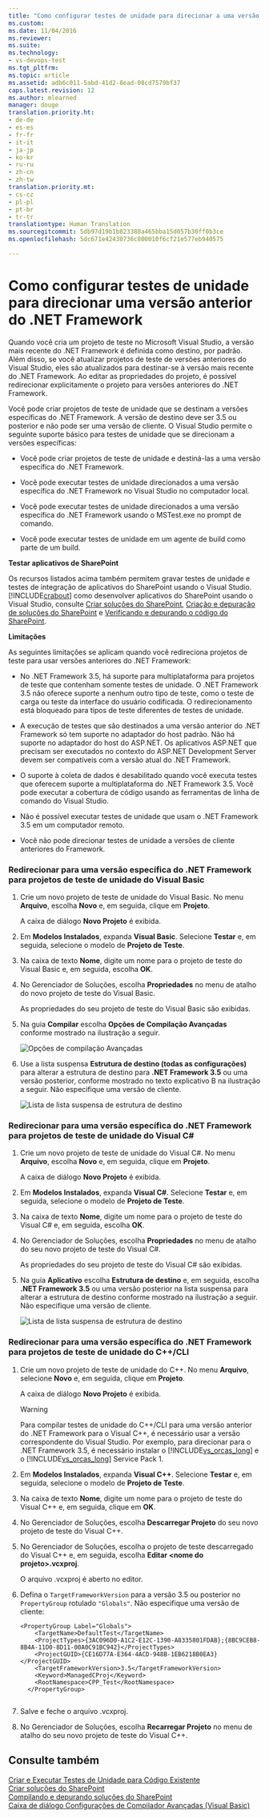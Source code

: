 ```yaml
---
title: "Como configurar testes de unidade para direcionar a uma versão anterior do .NET Framework | Microsoft Docs"
ms.custom: 
ms.date: 11/04/2016
ms.reviewer: 
ms.suite: 
ms.technology:
- vs-devops-test
ms.tgt_pltfrm: 
ms.topic: article
ms.assetid: adb6c011-5abd-41d2-8ead-08cd7579bf37
caps.latest.revision: 12
ms.author: mlearned
manager: douge
translation.priority.ht:
- de-de
- es-es
- fr-fr
- it-it
- ja-jp
- ko-kr
- ru-ru
- zh-cn
- zh-tw
translation.priority.mt:
- cs-cz
- pl-pl
- pt-br
- tr-tr
translationtype: Human Translation
ms.sourcegitcommit: 5db97d19b1b823388a465bba15d057b30ff0b3ce
ms.openlocfilehash: 5dc671e42430736c800010f6cf21e577eb940575

---
```

# <a name="how-to-configure-unit-tests-to-target-an-earlier-version-of-the-net-framework"></a>Como configurar testes de unidade para direcionar uma versão anterior do .NET Framework
Quando você cria um projeto de teste no Microsoft Visual Studio, a versão mais recente do .NET Framework é definida como destino, por padrão. Além disso, se você atualizar projetos de teste de versões anteriores do Visual Studio, eles são atualizados para destinar-se à versão mais recente do .NET Framework. Ao editar as propriedades do projeto, é possível redirecionar explicitamente o projeto para versões anteriores do .NET Framework.  
  
 Você pode criar projetos de teste de unidade que se destinam a versões específicas do .NET Framework. A versão de destino deve ser 3.5 ou posterior e não pode ser uma versão de cliente. O Visual Studio permite o seguinte suporte básico para testes de unidade que se direcionam a versões específicas:  
  
-   Você pode criar projetos de teste de unidade e destiná-las a uma versão específica do .NET Framework.  
  
-   Você pode executar testes de unidade direcionados a uma versão específica do .NET Framework no Visual Studio no computador local.  
  
-   Você pode executar testes de unidade direcionados a uma versão específica do .NET Framework usando o MSTest.exe no prompt de comando.  
  
-   Você pode executar testes de unidade em um agente de build como parte de um build.  
  
 **Testar aplicativos de SharePoint**  
  
 Os recursos listados acima também permitem gravar testes de unidade e testes de integração de aplicativos do SharePoint usando o Visual Studio. [!INCLUDE[crabout](../test/includes/crabout_md.md)] como desenvolver aplicativos do SharePoint usando o Visual Studio, consulte [Criar soluções do SharePoint](/office-dev/office-dev/create-sharepoint-solutions), [Criação e depuração de soluções do SharePoint](/office-dev/office-dev/building-and-debugging-sharepoint-solutions) e [Verificando e depurando o código do SharePoint](/office-dev/office-dev/verifying-and-debugging-sharepoint-code).  
  
 **Limitações**  
  
 As seguintes limitações se aplicam quando você redireciona projetos de teste para usar versões anteriores do .NET Framework:  
  
-   No .NET Framework 3.5, há suporte para multiplataforma para projetos de teste que contenham somente testes de unidade. O .NET Framework 3.5 não oferece suporte a nenhum outro tipo de teste, como o teste de carga ou teste da interface do usuário codificada. O redirecionamento está bloqueado para tipos de teste diferentes de testes de unidade.  
  
-   A execução de testes que são destinados a uma versão anterior do .NET Framework só tem suporte no adaptador do host padrão. Não há suporte no adaptador do host do ASP.NET. Os aplicativos ASP.NET que precisam ser executados no contexto do ASP.NET Development Server devem ser compatíveis com a versão atual do .NET Framework.  
  
-   O suporte à coleta de dados é desabilitado quando você executa testes que oferecem suporte a multiplataforma do .NET Framework 3.5. Você pode executar a cobertura de código usando as ferramentas de linha de comando do Visual Studio.  
  
-   Não é possível executar testes de unidade que usam o .NET Framework 3.5 em um computador remoto.  
  
-   Você não pode direcionar testes de unidade a versões de cliente anteriores do Framework.  
  
### <a name="re-targeting-to-a-specific-version-of-the-net-framework-for-visual-basic-unit-test-projects"></a>Redirecionar para uma versão específica do .NET Framework para projetos de teste de unidade do Visual Basic  
  
1.  Crie um novo projeto de teste de unidade do Visual Basic. No menu **Arquivo**, escolha **Novo** e, em seguida, clique em **Projeto**.  
  
     A caixa de diálogo **Novo Projeto** é exibida.  
  
2.  Em **Modelos Instalados**, expanda **Visual Basic**. Selecione **Testar** e, em seguida, selecione o modelo de **Projeto de Teste**.  
  
3.  Na caixa de texto **Nome**, digite um nome para o projeto de teste do Visual Basic e, em seguida, escolha **OK**.  
  
4.  No Gerenciador de Soluções, escolha **Propriedades** no menu de atalho do novo projeto de teste do Visual Basic.  
  
     As propriedades do seu projeto de teste do Visual Basic são exibidas.  
  
5.  Na guia **Compilar** escolha **Opções de Compilação Avançadas** conforme mostrado na ilustração a seguir.  
  
     ![Opções de compilação Avançadas](../test/media/howtoconfigureunittest35frameworka.png "HowToConfigureUnitTest35FrameworkA")  
  
6.  Use a lista suspensa **Estrutura de destino (todas as configurações)** para alterar a estrutura de destino para **.NET Framework 3.5** ou uma versão posterior, conforme mostrado no texto explicativo B na ilustração a seguir. Não especifique uma versão de cliente.  
  
     ![Lista de lista suspensa de estrutura de destino](../test/media/howtoconfigureunitest35frameworkstepb.png "HowToConfigureUniTest35FrameworkStepB")  
  
### <a name="re-targeting-to-a-specific-version-of-the-net-framework-for-visual-c-unit-test-projects"></a>Redirecionar para uma versão específica do .NET Framework para projetos de teste de unidade do Visual C#  
  
1.  Crie um novo projeto de teste de unidade do Visual C#. No menu **Arquivo**, escolha **Novo** e, em seguida, clique em **Projeto**.  
  
     A caixa de diálogo **Novo Projeto** é exibida.  
  
2.  Em **Modelos Instalados**, expanda **Visual C#**. Selecione **Testar** e, em seguida, selecione o modelo de **Projeto de Teste**.  
  
3.  Na caixa de texto **Nome**, digite um nome para o projeto de teste do Visual C# e, em seguida, escolha **OK**.  
  
4.  No Gerenciador de Soluções, escolha **Propriedades** no menu de atalho do seu novo projeto de teste do Visual C#.  
  
     As propriedades do seu projeto de teste do Visual C# são exibidas.  
  
5.  Na guia **Aplicativo** escolha **Estrutura de destino** e, em seguida, escolha **.NET Framework 3.5** ou uma versão posterior na lista suspensa para alterar a estrutura de destino conforme mostrado na ilustração a seguir. Não especifique uma versão de cliente.  
  
     ![Lista de lista suspensa de estrutura de destino](../test/media/howtoconfigureunittest35frameworkcsharp.png "HowToConfigureUnitTest35FrameworkCSharp")  
  
### <a name="re-targeting-to-a-specific-version-of-the-net-framework-for-ccli-unit-test-projects"></a>Redirecionar para uma versão específica do .NET Framework para projetos de teste de unidade do C++/CLI  
  
1.  Crie um novo projeto de teste de unidade do C++. No menu **Arquivo**, selecione **Novo** e, em seguida, clique em **Projeto**.  
  
     A caixa de diálogo **Novo Projeto** é exibida.  
  
    > [!WARNING]
    >  Para compilar testes de unidade do C++/CLI para uma versão anterior do .NET Framework para o Visual C++, é necessário usar a versão correspondente do Visual Studio. Por exemplo, para direcionar para o .NET Framework 3.5, é necessário instalar o [!INCLUDE[vs_orcas_long](../debugger/includes/vs_orcas_long_md.md)] e o [!INCLUDE[vs_orcas_long](../debugger/includes/vs_orcas_long_md.md)] Service Pack 1.  
  
2.  Em **Modelos Instalados**, expanda **Visual C++**. Selecione **Testar** e, em seguida, selecione o modelo de **Projeto de Teste**.  
  
3.  Na caixa de texto **Nome**, digite um nome para o projeto de teste do Visual C++ e, em seguida, clique em **OK**.  
  
4.  No Gerenciador de Soluções, escolha **Descarregar Projeto** do seu novo projeto de teste do Visual C++.  
  
5.  No Gerenciador de Soluções, escolha o projeto de teste descarregado do Visual C++ e, em seguida, escolha **Editar \<nome do projeto>.vcxproj**.  
  
     O arquivo .vcxproj é aberto no editor.  
  
6.  Defina o `TargetFrameworkVersion` para a versão 3.5 ou posterior no `PropertyGroup` rotulado `"Globals"`. Não especifique uma versão de cliente:  
  
    ```  
    <PropertyGroup Label="Globals">  
        <TargetName>DefaultTest</TargetName>  
        <ProjectTypes>{3AC096D0-A1C2-E12C-1390-A8335801FDAB};{8BC9CEB8-8B4A-11D0-8D11-00A0C91BC942}</ProjectTypes>  
        <ProjectGUID>{CE16D77A-E364-4ACD-948B-1EB6218B0EA3}</ProjectGUID>  
        <TargetFrameworkVersion>3.5</TargetFrameworkVersion>  
        <Keyword>ManagedCProj</Keyword>  
        <RootNamespace>CPP_Test</RootNamespace>  
      </PropertyGroup>  
  
    ```  
  
7.  Salve e feche o arquivo .vcxproj.  
  
8.  No Gerenciador de Soluções, escolha **Recarregar Projeto** no menu de atalho do seu novo projeto de teste do Visual C++.  
  
## <a name="see-also"></a>Consulte também  
 [Criar e Executar Testes de Unidade para Código Existente](http://msdn.microsoft.com/en-us/e8370b93-085b-41c9-8dec-655bd886f173)   
 [Criar soluções do SharePoint](/office-dev/office-dev/create-sharepoint-solutions)   
 [Compilando e depurando soluções do SharePoint](/office-dev/office-dev/building-and-debugging-sharepoint-solutions)   
 [Caixa de diálogo Configurações de Compilador Avançadas (Visual Basic)](../ide/reference/advanced-compiler-settings-dialog-box-visual-basic.md)


<!--HONumber=Feb17_HO4-->



